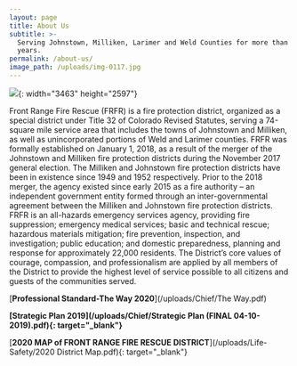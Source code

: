 ```yaml
---
layout: page
title: About Us
subtitle: >-
  Serving Johnstown, Milliken, Larimer and Weld Counties for more than 100
  years.
permalink: /about-us/
image_path: /uploads/img-0117.jpg
---
```


![](/uploads/img-0117.jpg){: width="3463" height="2597"}

Front Range Fire Rescue (FRFR) is a fire protection district, organized as a special district under Title 32 of Colorado Revised Statutes, serving a 74-square mile service area that includes the towns of Johnstown and Milliken, as well as unincorporated portions of Weld and Larimer counties. FRFR was formally established on January 1, 2018, as a result of the merger of the Johnstown and Milliken fire protection districts during the November 2017 general election. The Milliken and Johnstown fire protection districts have been in existence since 1949 and 1952 respectively. Prior to the 2018 merger, the agency existed since early 2015 as a fire authority – an independent government entity formed through an inter-governmental agreement between the Milliken and Johnstown fire protection districts.<br>FRFR is an all-hazards emergency services agency, providing fire suppression; emergency medical services; basic and technical rescue; hazardous materials mitigation; fire prevention, inspection, and investigation; public education; and domestic preparedness, planning and response for approximately 22,000 residents. The District’s core values of courage, compassion, and professionalism are applied by all members of the District to provide the highest level of service possible to all citizens and guests of the communities served.

[**Professional Standard-The Way 2020**](/uploads/Chief/The Way.pdf)

**[Strategic Plan 2019](/uploads/Chief/Strategic Plan &#40;FINAL 04-10-2019&#41;.pdf){: target="_blank"}**

[**2020 MAP of FRONT RANGE FIRE RESCUE DISTRICT**](/uploads/Life-Safety/2020 District Map.pdf){: target="_blank"}